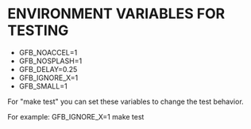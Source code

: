 # ENVIRONMENT VARIABLES FOR TESTING

* GFB_NOACCEL=1
* GFB_NOSPLASH=1
* GFB_DELAY=0.25
* GFB_IGNORE_X=1
* GFB_SMALL=1

For "make test" you can set these variables to change the test behavior.

For example:
    GFB_IGNORE_X=1 make test
